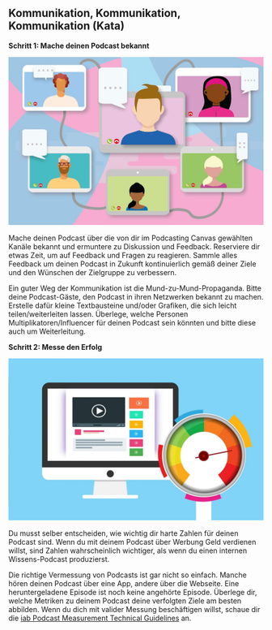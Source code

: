 ## Kommunikation, Kommunikation, Kommunikation (Kata)

**Schritt 1: Mache deinen Podcast bekannt**

![](./images/kata-10-kommunizieren.jpg)

Mache deinen Podcast über die von dir im Podcasting Canvas gewählten Kanäle bekannt und ermuntere zu Diskussion und Feedback. Reserviere dir etwas Zeit, um auf Feedback und Fragen zu reagieren. Sammle alles Feedback um deinen Podcast in Zukunft kontinuierlich gemäß deiner Ziele und den Wünschen der Zielgruppe zu verbessern.

Ein guter Weg der Kommunikation ist die Mund-zu-Mund-Propaganda. Bitte deine Podcast-Gäste, den Podcast in ihren Netzwerken bekannt zu machen. Erstelle dafür kleine Textbausteine und/oder Grafiken, die sich leicht teilen/weiterleiten lassen. Überlege, welche Personen Multiplikatoren/Influencer für deinen Podcast sein könnten und bitte diese auch um Weiterleitung.

**Schritt 2: Messe den Erfolg**

![](./images/kata-10-kennzahlen.jpg)

Du musst selber entscheiden, wie wichtig dir harte Zahlen für deinen Podcast sind. Wenn du mit deinem Podcast über Werbung Geld verdienen willst, sind Zahlen wahrscheinlich wichtiger, als wenn du einen internen Wissens-Podcast produzierst.

Die richtige Vermessung von Podcasts ist gar nicht so einfach. Manche hören deinen Podcast über eine App, andere über die Webseite. Eine heruntergeladene Episode ist noch keine angehörte Episode. Überlege dir, welche Metriken zu deinem Podcast deine verfolgten Ziele am besten abbilden. Wenn du dich mit valider Messung beschäftigen willst, schaue dir die [iab Podcast Measurement Technical Guidelines](https://iabtechlab.com/standards/podcast-measurement-guidelines/) an.
